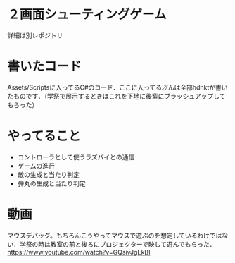 # ２画面シューティングゲーム
詳細は別レポジトリ
# 書いたコード
Assets/Scriptsに入ってるC#のコード．ここに入ってるぶんは全部hdnktが書いたものです．（学祭で展示するときはこれを下地に後輩にブラッシュアップしてもらった）
# やってること
- コントローラとして使うラズパイとの通信
- ゲームの進行
- 敵の生成と当たり判定
- 弾丸の生成と当たり判定
# 動画
マウスデバッグ。もちろんこうやってマウスで遊ぶのを想定しているわけではない．学祭の時は教室の前と後ろにプロジェクターで映して遊んでもらった．
https://www.youtube.com/watch?v=GQsivJgEkBI
